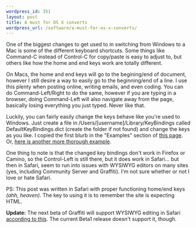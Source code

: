 ```yaml
--- 
wordpress_id: 351
layout: post
title: A must for OS X converts
wordpress_url: /software/a-must-for-os-x-converts/
---
```


<p>One of the biggest changes to get used to in switching from Windows to a Mac is some of the different keyboard shortcuts.  Some things like Command-C instead of Control-C for copy/paste is easy to adjust to, but others like how the home and end keys work are totally different.<p>
<p>On Macs, the home and end keys will go to the begining/end of document, however I still desire a way to easily go to the beginning/end of a line.  I use this plenty when posting online, writing emails, and even coding.  You can do Command-Left/Right to do the same, however if you are typing in a browser, doing Command-Left will also navigate away from the page, basically losing everything you just typed.  Never like that.</p>
<p>Luckily, you can fairly easily change the keys behave like you're used to Windows.  Just create a file in /Users/[username]/Library/KeyBindings called DefaultKeyBindings.dict (create the folder if not found) and change the keys as you like.  I copied the first blurb in the "Examples" section of <a href="http://www.lsmason.com/articles/macosxkeybindings.html">this page</a>.  Or, <a href="http://www.hcs.harvard.edu/~jrus/Site/KeyBindings/Windows%20Bindings.dict">here is another more thorough example</a>.</p>
<p>One thing to note is that the changed key bindings don't work in Firefox or Camino, so the Control-Left is still there, but it does work in Safari... but then in Safari, seem to run into issues with WYSIWYG editors on many sites (yes, including Community Server and Graffiti).  I'm not sure whether or not I love or hate Safari.</p>
<p>PS: This post was written in Safari with proper functioning home/end keys <em>(ahh, heaven)</em>.  The key to using it is to remember the site is expecting HTML.</p>
<p><b>Update:</b> The next beta of Graffiti will support WYSIWYG editing in Safari <a href="http://graffiticms.com/blog/wysiwyg-editors/">according to this</a>. The current Beta1 release doesn't support it, though.</p>
         
